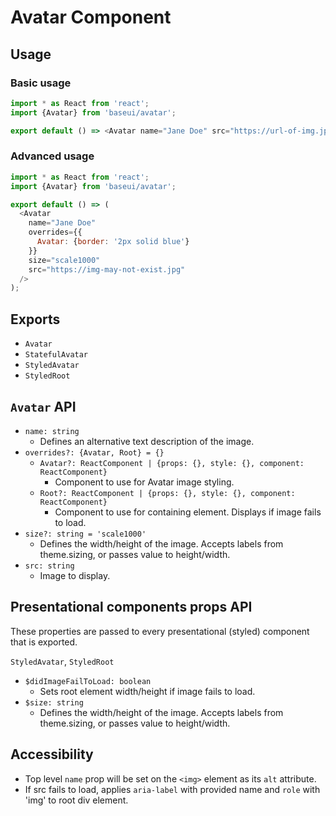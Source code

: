 # Avatar Component

## Usage

### Basic usage

```javascript
import * as React from 'react';
import {Avatar} from 'baseui/avatar';

export default () => <Avatar name="Jane Doe" src="https://url-of-img.jpg" />;
```

### Advanced usage

```javascript
import * as React from 'react';
import {Avatar} from 'baseui/avatar';

export default () => (
  <Avatar
    name="Jane Doe"
    overrides={{
      Avatar: {border: '2px solid blue'}
    }}
    size="scale1000"
    src="https://img-may-not-exist.jpg"
  />
);
```

## Exports

* `Avatar`
* `StatefulAvatar`
* `StyledAvatar`
* `StyledRoot`

## `Avatar` API

* `name: string`
  * Defines an alternative text description of the image.
* `overrides?: {Avatar, Root} = {}`
  * `Avatar?: ReactComponent | {props: {}, style: {}, component: ReactComponent}`
    * Component to use for Avatar image styling.
  * `Root?: ReactComponent | {props: {}, style: {}, component: ReactComponent}`
    * Component to use for containing element. Displays if image fails to load.
* `size?: string = 'scale1000'`
  * Defines the width/height of the image. Accepts labels from theme.sizing, or passes value to height/width.
* `src: string`
  * Image to display.

## Presentational components props API

These properties are passed to every presentational (styled) component that is exported.

`StyledAvatar`, `StyledRoot`

* `$didImageFailToLoad: boolean`
  * Sets root element width/height if image fails to load.
* `$size: string`
  * Defines the width/height of the image. Accepts labels from theme.sizing, or passes value to height/width.

## Accessibility

* Top level `name` prop will be set on the `<img>` element as its `alt` attribute.
* If src fails to load, applies `aria-label` with provided name and `role` with 'img' to root div element.